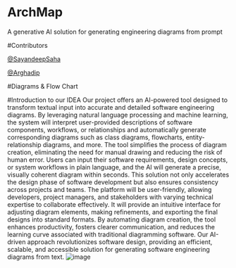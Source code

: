# ArchMap
A generative AI solution for generating engineering diagrams from prompt

#Contributors

[@SayandeepSaha](https://github.com/EveningLantern)

[@Arghadip](https://github.com/ARGHADIPDALUI)

#Diagrams & Flow Chart

#Introduction to our IDEA
Our project offers an AI-powered tool designed to transform textual input into accurate and detailed software engineering diagrams. By leveraging natural language processing and machine learning, the system will interpret user-provided descriptions of software components, workflows, or relationships and automatically generate corresponding diagrams such as class diagrams, flowcharts, entity-relationship diagrams, and more.
The tool simplifies the process of diagram creation, eliminating the need for manual drawing and reducing the risk of human error. Users can input their software requirements, design concepts, or system workflows in plain language, and the AI will generate a precise, visually coherent diagram within seconds. This solution not only accelerates the design phase of software development but also ensures consistency across projects and teams.
The platform will be user-friendly, allowing developers, project managers, and stakeholders with varying technical expertise to collaborate effectively. It will provide an intuitive interface for adjusting diagram elements, making refinements, and exporting the final designs into standard formats. By automating diagram creation, the tool enhances productivity, fosters clearer communication, and reduces the learning curve associated with traditional diagramming software.
Our AI-driven approach revolutionizes software design, providing an efficient, scalable, and accessible solution for generating software engineering diagrams from text.
![image](https://github.com/user-attachments/assets/1e04e53d-c3e2-4473-802d-03adbebf62d7)
